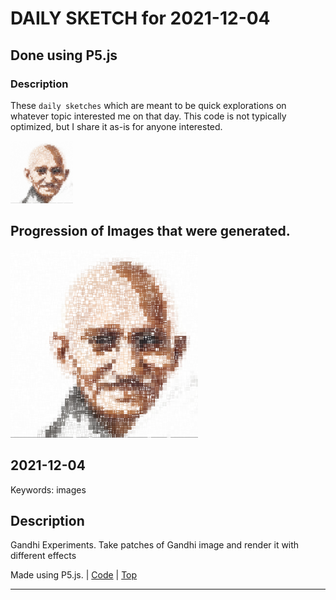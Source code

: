 # DAILY SKETCH for 2021-12-04

## Done using P5.js

### Description

These `daily sketches` which are meant to be quick explorations     on whatever topic interested me on that day. This code is not typically optimized, but I share it as-is     for anyone interested.

<img src = 'images/keep_2021-12-08-21-35-52.png' width = '100'> 

## Progression of Images that were generated.

<img src = 'images/keep_2021-12-08-21-35-52.png' width = '300'> 




## 2021-12-04
Keywords: images
 

## Description 

 Gandhi Experiments. Take patches of Gandhi image and render it with different effects
 

Made using P5.js. | [Code](2021/2021-12-04/) | [Top](#daily-sketches) 

-----

